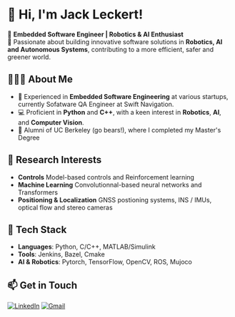 # 👋 Hi, I'm **Jack Leckert**!

🔧 **Embedded Software Engineer | Robotics & AI Enthusiast**  
🚀 Passionate about building innovative software solutions in **Robotics, AI and Autonomous Systems**, contributing to a more efficient, safer and greener world.

## 👨🏻‍💻 **About Me**
- 💼 Experienced in **Embedded Software Engineering** at various startups, currently Sofatware QA Engineer at Swift Navigation.
- 💻 Proficient in **Python** and **C++**, with a keen interest in **Robotics**, **AI**, and **Computer Vision**.
- 🤖 Alumni of UC Berkeley (go bears!), where I completed my Master's Degree 
  
## 🔬 **Research Interests**
- **Controls**
  Model-based controls and Reinforcement learning
- **Machine Learning**
  Convolutionnal-based neural networks and Transformers
- **Positioning & Localization**
  GNSS postioning systems, INS / IMUs, optical flow and stereo cameras

## 🧰 **Tech Stack**
- **Languages**: Python, C/C++, MATLAB/Simulink
- **Tools**: Jenkins, Bazel, Cmake
- **AI & Robotics**: Pytorch, TensorFlow, OpenCV, ROS, Mujoco


## 📫 **Get in Touch**

[![LinkedIn](https://img.shields.io/badge/LinkedIn-0077B5?logo=linkedin&logoColor=white)](https://linkedin.com/in/jack-leckert) [![Gmail](https://img.shields.io/badge/Email-D14836?logo=gmail&logoColor=white)](mailto:leckert.j@gmail.com)
